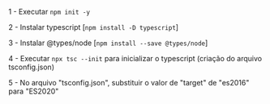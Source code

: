 1 - Executar `npm init -y`

2 - Instalar typescript [`npm install -D typescript`]

3 - Instalar @types/node [`npm install --save @types/node`]

4 - Executar `npx tsc --init` para inicializar o typescript (criação do arquivo tsconfig.json)

5 - No arquivo "tsconfig.json", substituir o valor de "target" de "es2016" para "ES2020"